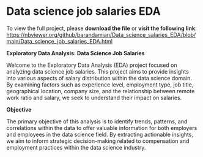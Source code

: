 # Data science job salaries EDA
To view the full project, please **download the file** or **visit the following link**:
https://nbviewer.org/github/barandamian/Data_science_salaries_EDA/blob/main/Data_science_job_salaries_EDA.html

**Exploratory Data Analysis: Data Science Job Salaries**

Welcome to the Exploratory Data Analysis (EDA) project focused on analyzing data science job salaries. This project aims to provide insights into various aspects of salary distribution within the data science domain. By examining factors such as experience level, employment type, job title, geographical location, company size, and the relationship between remote work ratio and salary, we seek to understand their impact on salaries.

**Objective**

The primary objective of this analysis is to identify trends, patterns, and correlations within the data to offer valuable information for both employers and employees in the data science field. By extracting actionable insights, we aim to inform strategic decision-making related to compensation and employment practices within the data science industry.
